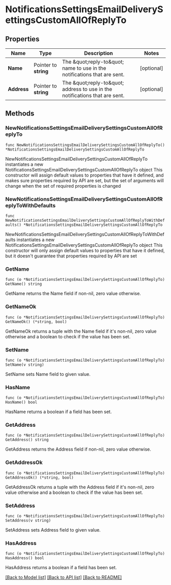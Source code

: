 # NotificationsSettingsEmailDeliverySettingsCustomAllOfReplyTo

## Properties

Name | Type | Description | Notes
------------ | ------------- | ------------- | -------------
**Name** | Pointer to **string** | The \&quot;reply-to\&quot; name to use in the notifications that are sent. | [optional] 
**Address** | Pointer to **string** | The \&quot;reply-to\&quot; address to use in the notifications that are sent. | [optional] 

## Methods

### NewNotificationsSettingsEmailDeliverySettingsCustomAllOfReplyTo

`func NewNotificationsSettingsEmailDeliverySettingsCustomAllOfReplyTo() *NotificationsSettingsEmailDeliverySettingsCustomAllOfReplyTo`

NewNotificationsSettingsEmailDeliverySettingsCustomAllOfReplyTo instantiates a new NotificationsSettingsEmailDeliverySettingsCustomAllOfReplyTo object
This constructor will assign default values to properties that have it defined,
and makes sure properties required by API are set, but the set of arguments
will change when the set of required properties is changed

### NewNotificationsSettingsEmailDeliverySettingsCustomAllOfReplyToWithDefaults

`func NewNotificationsSettingsEmailDeliverySettingsCustomAllOfReplyToWithDefaults() *NotificationsSettingsEmailDeliverySettingsCustomAllOfReplyTo`

NewNotificationsSettingsEmailDeliverySettingsCustomAllOfReplyToWithDefaults instantiates a new NotificationsSettingsEmailDeliverySettingsCustomAllOfReplyTo object
This constructor will only assign default values to properties that have it defined,
but it doesn't guarantee that properties required by API are set

### GetName

`func (o *NotificationsSettingsEmailDeliverySettingsCustomAllOfReplyTo) GetName() string`

GetName returns the Name field if non-nil, zero value otherwise.

### GetNameOk

`func (o *NotificationsSettingsEmailDeliverySettingsCustomAllOfReplyTo) GetNameOk() (*string, bool)`

GetNameOk returns a tuple with the Name field if it's non-nil, zero value otherwise
and a boolean to check if the value has been set.

### SetName

`func (o *NotificationsSettingsEmailDeliverySettingsCustomAllOfReplyTo) SetName(v string)`

SetName sets Name field to given value.

### HasName

`func (o *NotificationsSettingsEmailDeliverySettingsCustomAllOfReplyTo) HasName() bool`

HasName returns a boolean if a field has been set.

### GetAddress

`func (o *NotificationsSettingsEmailDeliverySettingsCustomAllOfReplyTo) GetAddress() string`

GetAddress returns the Address field if non-nil, zero value otherwise.

### GetAddressOk

`func (o *NotificationsSettingsEmailDeliverySettingsCustomAllOfReplyTo) GetAddressOk() (*string, bool)`

GetAddressOk returns a tuple with the Address field if it's non-nil, zero value otherwise
and a boolean to check if the value has been set.

### SetAddress

`func (o *NotificationsSettingsEmailDeliverySettingsCustomAllOfReplyTo) SetAddress(v string)`

SetAddress sets Address field to given value.

### HasAddress

`func (o *NotificationsSettingsEmailDeliverySettingsCustomAllOfReplyTo) HasAddress() bool`

HasAddress returns a boolean if a field has been set.


[[Back to Model list]](../README.md#documentation-for-models) [[Back to API list]](../README.md#documentation-for-api-endpoints) [[Back to README]](../README.md)


